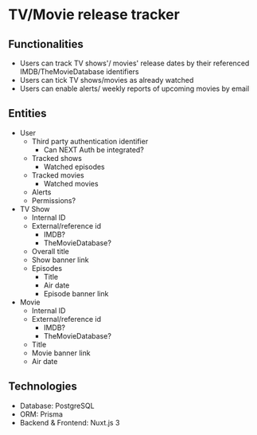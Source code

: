 # TV/Movie release tracker

## Functionalities

- Users can track TV shows'/ movies' release dates by their referenced IMDB/TheMovieDatabase identifiers
- Users can tick TV shows/movies as already watched
- Users can enable alerts/ weekly reports of upcoming movies by email

## Entities

- User
  - Third party authentication identifier
    - Can NEXT Auth be integrated?
  - Tracked shows
    - Watched episodes
  - Tracked movies
    - Watched movies
  - Alerts
  - Permissions?
- TV Show
  - Internal ID
  - External/reference id
    - IMDB?
    - TheMovieDatabase?
  - Overall title
  - Show banner link
  - Episodes
    - Title
    - Air date
    - Episode banner link
- Movie
  - Internal ID
  - External/reference id
    - IMDB?
    - TheMovieDatabase?
  - Title
  - Movie banner link
  - Air date

## Technologies

- Database: PostgreSQL
- ORM: Prisma
- Backend & Frontend: Nuxt.js 3

